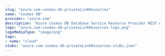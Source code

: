 ```yaml
---
slug: "azure-com-cosmos-db-privateLinkResources"
name: "Cosmos DB"
provider: "azure.com"
description: "Azure Cosmos DB Database Service Resource Provider REST API"
logo: "azure.com-cosmos-db-privateLinkResources-logo.png"
logoMediaType: "image/png"
tags:
- name: "cloud"
stubs: "azure.com-cosmos-db-privateLinkResources-stubs.json"
---
```

